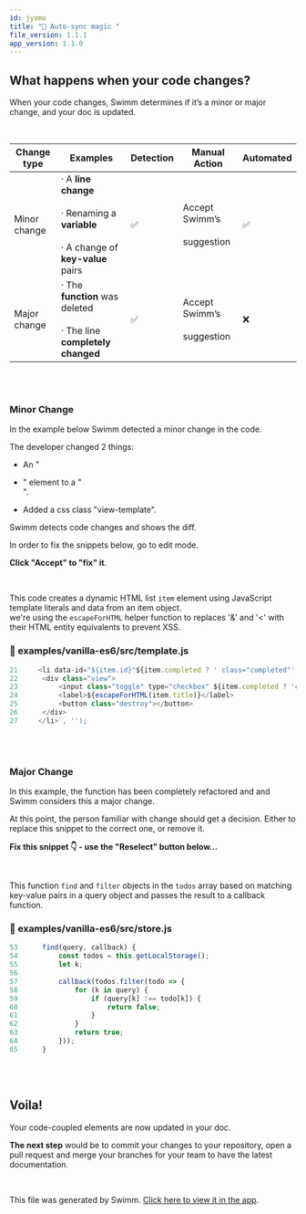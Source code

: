 ```yaml
---
id: jyomo
title: "🦄 Auto-sync magic "
file_version: 1.1.1
app_version: 1.1.0
---
```


## What happens when your code changes?

When your code changes, Swimm determines if it’s a minor or major change, and your doc is updated.

<br/>

|Change type |Examples                                                                                       |Detection|Manual Action                    |Automated|
|------------|-----------------------------------------------------------------------------------------------|---------|---------------------------------|---------|
|Minor change|· A **line change**<br/><br>· Renaming a **variable**<br/><br>· A change of **key-value** pairs|✅        |Accept Swimm’s<br/><br>suggestion|✅        |
|Major change|· The **function** was deleted<br/><br>· The line **completely changed**                       |✅        |Accept Swimm’s<br/><br>suggestion|❌        |

<br/>

<br/>

### Minor Change

In the example below Swimm detected a minor change in the code.

The developer changed 2 things:

*   An "<li>" element to a "<div>".
    
*   Added a css class "view-template".
    

Swimm detects code changes and shows the diff.

In order to fix the snippets below, go to edit mode.

**Click "Accept" to "fix" it**.

<br/>

This code creates a dynamic HTML list `item`<swm-token data-swm-token=":examples/vanilla-es6/src/template.js:21:10:10:`&lt;li data-id=&quot;${item.id}&quot;${item.completed ? &#39; class=&quot;completed&quot;&#39; : &#39;&#39;}&gt;`"/> element using JavaScript template literals and data from an item object.<br/>
we're using the `escapeForHTML`<swm-token data-swm-token=":examples/vanilla-es6/src/template.js:24:5:5:`		&lt;label&gt;${escapeForHTML(item.title)}&lt;/label&gt;`"/> helper function to replaces '&' and '<' with their HTML entity equivalents to prevent XSS.
<!-- NOTE-swimm-snippet: the lines below link your snippet to Swimm -->
### 📄 examples/vanilla-es6/src/template.js
```javascript
21     <li data-id="${item.id}"${item.completed ? ' class="completed"' : ''}>
22     	<div class="view">
23     		<input class="toggle" type="checkbox" ${item.completed ? 'checked' : ''}>
24     		<label>${escapeForHTML(item.title)}</label>
25     		<button class="destroy"></button>
26     	</div>
27     </li>`, '');
```

<br/>

<br/>

### Major Change

In this example, the function has been completely refactored and and Swimm considers this a major change.

At this point, the person familiar with change should get a decision. Either to replace this snippet to the correct one, or remove it.

**Fix this snippet 👇 - use the "Reselect" button below...**

<br/>

This function `find`<swm-token data-swm-token=":examples/vanilla-es6/src/store.js:53:1:1:`	find(query, callback) {`"/> and `filter`<swm-token data-swm-token=":examples/vanilla-es6/src/store.js:57:5:5:`		callback(todos.filter(todo =&gt; {`"/> objects in the `todos`<swm-token data-swm-token=":examples/vanilla-es6/src/store.js:54:3:3:`		const todos = this.getLocalStorage();`"/> array based on matching key-value pairs in a query object and passes the result to a callback function.
<!-- NOTE-swimm-snippet: the lines below link your snippet to Swimm -->
### 📄 examples/vanilla-es6/src/store.js
```javascript
53     	find(query, callback) {
54     		const todos = this.getLocalStorage();
55     		let k;
56     
57     		callback(todos.filter(todo => {
58     			for (k in query) {
59     				if (query[k] !== todo[k]) {
60     					return false;
61     				}
62     			}
63     			return true;
64     		}));
65     	}
```

<br/>

<br/>

## Voila!

Your code-coupled elements are now updated in your doc.

**The next step** would be to commit your changes to your repository, open a pull request and merge your branches for your team to have the latest documentation.

<br/>

This file was generated by Swimm. [Click here to view it in the app](https://swimm-web-app.web.app/repos/Z2l0aHViJTNBJTNBdG9kbyUzQSUzQVlvc3NpU2FhZGk=/docs/jyomo).
